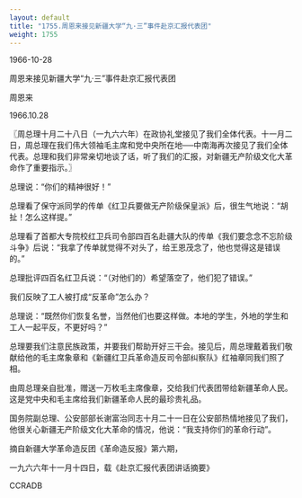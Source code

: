 ```yaml
---
layout: default
title: "1755.周恩来接见新疆大学“九·三”事件赴京汇报代表团"
weight: 1755
---
```


1966-10-28

周恩来接见新疆大学“九·三”事件赴京汇报代表团

周恩来

1966.10.28

〖周总理十月二十八日（一九六六年）在政协礼堂接见了我们全体代表。十一月二日，周总理在我们伟大领袖毛主席和党中央所在地──中南海再次接见了我们全体代表。总理和我们非常亲切地谈了话，听了我们的汇报，对新疆无产阶级文化大革命作了重要指示。〗

总理说：“你们的精神很好！”

总理看了保守派同学的传单《红卫兵要做无产阶级保皇派》后，很生气地说：“胡扯！怎么这样提。”

总理看了首都大专院校红卫兵司令部四百名赴疆大队的传单《我们要念念不忘阶级斗争》后说：“我拿了传单就觉得不对头了，给王恩茂念了，他也觉得这是错误的。”

总理批评四百名红卫兵说：“（对他们的）希望落空了，他们犯了错误。”

我们反映了工人被打成“反革命”怎么办？

总理说：“既然你们恢复名誉，当然他们也要这样做。本地的学生，外地的学生和工人一起平反，不更好吗？”

总理要我们注意民族政策，并要我们帮助开好三干会。接见后，周总理戴着我们敬献给他的毛主席象章和《新疆红卫兵革命造反司令部纠察队》红袖章同我们照了相。

由周总理亲自批准，赠送一万枚毛主席像章，交给我们代表团带给新疆革命人民。这是党中央和毛主席给我们新疆革命人民的最珍贵礼品。

国务院副总理、公安部部长谢富治同志十月二十一日在公安部热情地接见了我们，他很关心新疆无产阶级文化大革命的情况，他说：“我支持你们的革命行动”。

摘自新疆大学革命造反团《革命造反报》第六期，

一九六六年十一月十四日，载《赴京汇报代表团讲话摘要》

CCRADB


